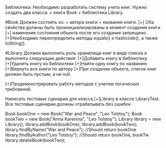 Библиотека:
Необходимо разработать систему учета книг. 
Нужно создать два класса: 
    + книга Book 
    + библиотека Library.

#Book
Должен состоять из:
    + автора книги 
    + названия книги.
[+] Оба свойства должны быть проинициализированы в момент создания книги
[+] изменение состояния объекта после его создания запрещено.
[+]Необходимо переопределить методы equals() и hashcode(), а также toString().

#Library
Должен выполнять роль хранилища книг в виде списка и выполнять следующие действия:
[+]Добавить книгу в библиотеку
[+]Удалить книгу из библиотеки
[+]Найти одну книгу по названию
[+]Вернуть все книги по автору
[+]При создании объекта, список книг должен быть пустым, а не null.

[+]Продемонстрировать работу методов с учетом логических требований. 

Написать тестовые сценарии для класса
[+]Library в классе LibraryTest. Все тестовые сценарии должны отрабатывать без ошибок.

Book bookOne = new Book("War and Peace", "Leo Tolstoy");
Book bookTwo = new Book("Anna Karenina", "Leo Tolstoy");
Library library = new Library();
library.addBook(bookOne);
library.addBook(bookTwo);
library.findByName("War and Peace"); //Should return bookOne
library.findByAuthor("Leo Tolstoy"); //Should return bookOne, bookTw
library.deleteBook(bookTwo);
